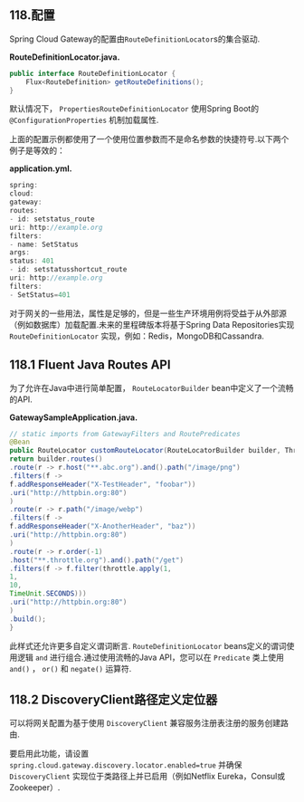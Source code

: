 ## 118.配置

Spring Cloud Gateway的配置由`RouteDefinitionLocator`s的集合驱动.

**RouteDefinitionLocator.java.** 

```java
public interface RouteDefinitionLocator {
	Flux<RouteDefinition> getRouteDefinitions();
}
```

默认情况下， `PropertiesRouteDefinitionLocator` 使用Spring Boot的 `@ConfigurationProperties` 机制加载属性.

上面的配置示例都使用了一个使用位置参数而不是命名参数的快捷符号.以下两个例子是等效的：

**application.yml.** 

```java
spring:
cloud:
gateway:
routes:
- id: setstatus_route
uri: http://example.org
filters:
- name: SetStatus
args:
status: 401
- id: setstatusshortcut_route
uri: http://example.org
filters:
- SetStatus=401
```

对于网关的一些用法，属性是足够的，但是一些生产环境用例将受益于从外部源（例如数据库）加载配置.未来的里程碑版本将基于Spring Data Repositories实现 `RouteDefinitionLocator` 实现，例如：Redis，MongoDB和Cassandra.

## 118.1 Fluent Java Routes API

为了允许在Java中进行简单配置， `RouteLocatorBuilder`  bean中定义了一个流畅的API.

**GatewaySampleApplication.java.** 

```java
// static imports from GatewayFilters and RoutePredicates
@Bean
public RouteLocator customRouteLocator(RouteLocatorBuilder builder, ThrottleGatewayFilterFactory throttle) {
return builder.routes()
.route(r -> r.host("**.abc.org").and().path("/image/png")
.filters(f ->
f.addResponseHeader("X-TestHeader", "foobar"))
.uri("http://httpbin.org:80")
)
.route(r -> r.path("/image/webp")
.filters(f ->
f.addResponseHeader("X-AnotherHeader", "baz"))
.uri("http://httpbin.org:80")
)
.route(r -> r.order(-1)
.host("**.throttle.org").and().path("/get")
.filters(f -> f.filter(throttle.apply(1,
1,
10,
TimeUnit.SECONDS)))
.uri("http://httpbin.org:80")
)
.build();
}
```

此样式还允许更多自定义谓词断言.  `RouteDefinitionLocator`  beans定义的谓词使用逻辑 `and` 进行组合.通过使用流畅的Java API，您可以在 `Predicate` 类上使用 `and()` ， `or()` 和 `negate()` 运算符.

## 118.2 DiscoveryClient路径定义定位器

可以将网关配置为基于使用 `DiscoveryClient` 兼容服务注册表注册的服务创建路由.

要启用此功能，请设置 `spring.cloud.gateway.discovery.locator.enabled=true` 并确保 `DiscoveryClient` 实现位于类路径上并已启用（例如Netflix Eureka，Consul或Zookeeper）.

